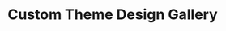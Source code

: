 ---
title: Custom Theme Design Gallery
highlights: A selection of designs that our other customers have created to provide an amazing customized referral experiences for their users.
slug: themes/custom-theme-gallery
sectionType: themes
template: pages/themeGallery.html
---